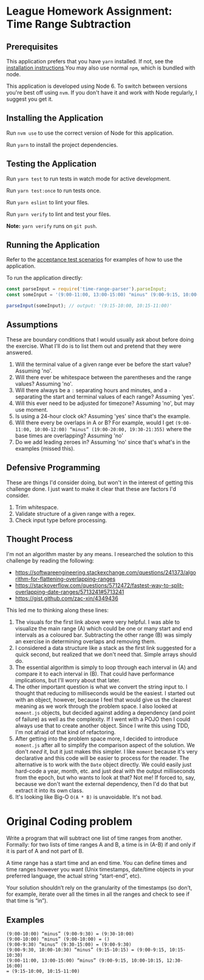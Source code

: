 # League Homework Assignment: Time Range Subtraction

## Prerequisites
This application prefers that you have `yarn` installed. If not, see the [installation instructions](https://yarnpkg.com/en/docs/install).You may also use normal `npm`, which is bundled with node.

This application is developed using Node 6. To switch between versions you're best off using `nvm`. If you don't have it and work with Node regularly, I suggest you get it.

## Installing the Application
Run `nvm use` to use the correct version of Node for this application.

Run `yarn` to install the project dependencies.

## Testing the Application
Run `yarn test` to run tests in watch mode for active development.

Run `yarn test:once` to run tests once.

Run `yarn eslint` to lint your files.

Run `yarn verify` to lint and test your files.

**Note:** `yarn verify` runs on `git push`.

## Running the Application
Refer to the [acceptance test scenarios]('./__tests__/acceptance/scenarios.spec.js) for examples of how to use the application.

To run the application directly: 
```js
const parseInput = require('time-range-parser').parseInput;
const someInput = '(9:00-11:00, 13:00-15:00) "minus" (9:00-9:15, 10:00-10:15, 12:30-16:00)';

parseInput(someInput); // output: '(9:15-10:00, 10:15-11:00)'

```

## Assumptions
These are boundary conditions that I would usually ask about before doing the exercise. What I'll do is to list them out and pretend that they were answered.
1. Will the terminal value of a given range ever be before the start value? Assuming 'no'.
2. Will there ever be whitespace between the parentheses and the range values? Assuming 'no'.
3. Will there always be a `:` separating hours and minutes, and a `-` separating the start and terminal values of each range? Assuming 'yes'.
4. Will this ever need to be adjusted for timezone? Assuming 'no', but may use moment.
5. Is using a 24-hour clock ok? Assuming 'yes' since that's the example.
6. Will there every be overlaps in A or B? For example, would I get `(9:00-11:00, 10:00-12:00) “minus” (19:00-20:00, 19:30-21:355)` where the base times are overlapping? Assuming 'no' 
7. Do we add leading zeroes in? Assuming 'no' since that's what's in the examples (missed this).

## Defensive Programming
These are things I'd consider doing, but won't in the interest of getting this challenge done. I just want to make it clear that these are factors I'd consider.
1. Trim whitespace.
2. Validate structure of a given range with a regex.
3. Check input type before processing.

## Thought Process
I'm not an algorithm master by any means. I researched the solution to this challenge by reading the following:
- https://softwareengineering.stackexchange.com/questions/241373/algorithm-for-flattening-overlapping-ranges
- https://stackoverflow.com/questions/5712472/fastest-way-to-split-overlapping-date-ranges/5713241#5713241
- https://gist.github.com/zac-xin/4349436

This led me to thinking along these lines:
1. The visuals for the first link above were very helpful. I was able to visualize the main range (A) which could be one or many start and end intervals as a coloured bar. Subtracting the other range (B) was simply an exercise in determining overlaps and removing them.
2. I considered a data structure like a stack as the first link suggested for a quick second, but realized that we don't need that. Simple arrays should do. 
3. The essential algorithm is simply to loop through each interval in (A) and compare it to each interval in (B). That could have performance implications, but I'll worry about that later.
4. The other important question is what we convert the string input to. I thought that reducing to milliseconds would be the easiest. I started out with an object, however, because I feel that would give us the clearest meaning as we work through the problem space. I also looked at `moment.js` objects, but decided against adding a dependency (and point of failure) as well as the complexity. If I went with a POJO then I could always use that to create another object. Since I write this using TDD, I'm not afraid of that kind of refactoring.
5. After getting into the problem space more, I decided to introduce `moment.js` after all to simplify the comparison aspect of the solution. We don't _need_ it, but it just makes this simpler. I like `moment` because it's very declarative and this code will be easier to process for the reader. The alternative is to work with the `Date` object directly. We could easily just hard-code a year, month, etc. and just deal with the output milliseconds from the epoch, but who wants to look at that? Not me! If forced to, say, because we don't want the external dependency, then I'd do that but extract it into its own class.
6. It's looking like Big-O `O(A * B)` is unavoidable. It's not bad.

# Original Coding problem
Write a program that will subtract one list of time ranges from another. Formally: for two
lists of time ranges A and B, a time is in (A-B) if and only if it is part of A and not part of
B.

A time range has a start time and an end time. You can define times and time ranges
however you want (Unix timestamps, date/time objects in your preferred language, the
actual string “start-end”, etc).

Your solution shouldn’t rely on the granularity of the timestamps (so don’t, for example,
iterate over all the times in all the ranges and check to see if that time is “in”).

## Examples
```
(9:00-10:00) “minus” (9:00-9:30) = (9:30-10:00)
(9:00-10:00) “minus” (9:00-10:00) = ()
(9:00-9:30) “minus” (9:30-15:00) = (9:00-9:30)
(9:00-9:30, 10:00-10:30) “minus” (9:15-10:15) = (9:00-9:15, 10:15-10:30)
(9:00-11:00, 13:00-15:00) “minus” (9:00-9:15, 10:00-10:15, 12:30-16:00)
= (9:15-10:00, 10:15-11:00)
```

